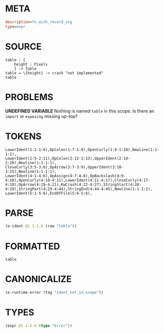 # META
~~~ini
description=fn_with_record_arg
type=expr
~~~
# SOURCE
~~~roc
table : {
    height : Pixels
    } -> Table
table = \{height} -> crash "not implemented"
table
~~~
# PROBLEMS
**UNDEFINED VARIABLE**
Nothing is named `table` in this scope.
Is there an `import` or `exposing` missing up-top?

# TOKENS
~~~zig
LowerIdent(1:1-1:6),OpColon(1:7-1:8),OpenCurly(1:9-1:10),Newline(1:1-1:1),
LowerIdent(2:5-2:11),OpColon(2:12-2:13),UpperIdent(2:14-2:20),Newline(1:1-1:1),
CloseCurly(3:5-3:6),OpArrow(3:7-3:9),UpperIdent(3:10-3:15),Newline(1:1-1:1),
LowerIdent(4:1-4:6),OpAssign(4:7-4:8),OpBackslash(4:9-4:10),OpenCurly(4:10-4:11),LowerIdent(4:11-4:17),CloseCurly(4:17-4:18),OpArrow(4:19-4:21),KwCrash(4:22-4:27),StringStart(4:28-4:29),StringPart(4:29-4:44),StringEnd(4:44-4:45),Newline(1:1-1:1),
LowerIdent(5:1-5:6),EndOfFile(5:6-5:6),
~~~
# PARSE
~~~clojure
(e-ident @1.1-1.6 (raw "table"))
~~~
# FORMATTED
~~~roc
table
~~~
# CANONICALIZE
~~~clojure
(e-runtime-error (tag "ident_not_in_scope"))
~~~
# TYPES
~~~clojure
(expr @1.1-1.6 (type "Error"))
~~~
